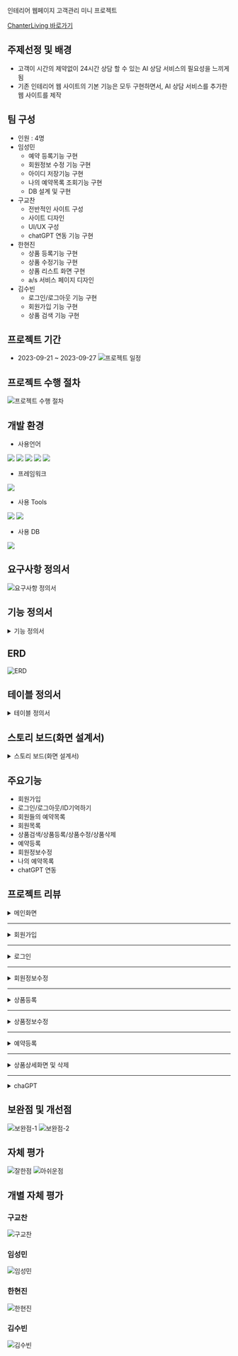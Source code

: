 인테리어 웹페이지 고객관리 미니 프로젝트

[ChanterLiving 바로가기](http://joeun27082.cafe24.com/)

## 주제선정 및 배경
* 고객이 시간의 제약없이 24시간 상담 할 수 있는 AI 상담 서비스의 필요성을 느끼게 됨
* 기존 인테리어 웹 사이트의 기본 기능은 모두 구현하면서, AI 상담 서비스를 추가한 웹 사이트를 제작

## 팀 구성
* 인원 : 4명
* 임성민
  - 예약 등록기능 구현
  - 회원정보 수정 기능 구현
  - 아이디 저장기능 구현
  - 나의 예약목록 조회기능 구현
  - DB 설계 및 구현
* 구교찬
  - 전반적인 사이트 구성
  - 사이트 디자인
  - UI/UX 구성
  - chatGPT 연동 기능 구현
* 한현진
  - 상품 등록기능 구현
  - 상품 수정기능 구현
  - 상품 리스트 화면 구현
  - a/s 서비스 페이지 디자인
* 김수빈
  - 로그인/로그아웃 기능 구현
  - 회원가입 기능 구현
  - 상품 검색 기능 구현

## 프로젝트 기간
* 2023-09-21 ~ 2023-09-27
![프로젝트 일정](https://github.com/ybm1968/ChanterLiving/assets/132187402/1083f6e8-99bd-4292-982b-b203e6c8709a)

## 프로젝트 수행 절차
![프로젝트 수행 절차](https://github.com/ybm1968/ChanterLiving/assets/132187402/4f9549a6-5ccf-4ae4-8397-c5d1269d7361)

## 개발 환경
* 사용언어
  
<img src="https://img.shields.io/badge/HTML5-E34F26?style=flat&logo=HTML5&logoColor=white"/> <img src="https://img.shields.io/badge/JavaScript-F7DF1E?style=flat&logo=JavaScript&logoColor=white"/> <img src="https://img.shields.io/badge/CSS3-1572B6?style=flat&logo=CSS3&logoColor=white"/> <img src="https://img.shields.io/badge/Java-007396?style=flat&logo=Java&logoColor=white"/> <img src="https://img.shields.io/badge/MySQL-4479A1?style=flat&logo=MySQL&logoColor=white"/>

* 프레임워크
<img src="https://img.shields.io/badge/Bootstrap-7952B3?style=flat&logo=Bootstrap&logoColor=white"/>

* 사용 Tools
  
<img src="https://img.shields.io/badge/Eclipse-2C2255?style=flat&logo=Eclipse&logoColor=white"/> <img src="https://img.shields.io/badge/MySQL-4479A1?style=flat&logo=MySQL&logoColor=white"/>

* 사용 DB
<img src="https://img.shields.io/badge/MySQL-4479A1?style=flat&logo=MySQL&logoColor=white"/>

## 요구사항 정의서
![요구사항 정의서](https://github.com/ybm1968/ChanterLiving/assets/132187402/461f45e9-6ddc-43dd-b061-ea82d5b3b0da)

## 기능 정의서
<details>
<summary>기능 정의서</summary>
 
![기능정의서1](https://github.com/ybm1968/ChanterLiving/assets/132187402/1549570d-8079-4e98-b72a-1e99c6519737)
![기능정의서2](https://github.com/ybm1968/ChanterLiving/assets/132187402/16b81096-a225-4f60-8db3-dddc96f3f6dd)
![기능정의서3](https://github.com/ybm1968/ChanterLiving/assets/132187402/9a33d5a4-d7ad-46d1-86da-6f1a5a866870)
![기능정의서4](https://github.com/ybm1968/ChanterLiving/assets/132187402/57c2243a-4fd0-48eb-9ed2-1d1668976083)
</details>

## ERD
![ERD](https://github.com/ybm1968/ChanterLiving/assets/132187402/2e1bddde-5c9f-4d61-8a93-f94f179e4d66)

## 테이블 정의서
<details>
<summary>테이블 정의서</summary>
  
 ![테이블 정의서1](https://github.com/ybm1968/ChanterLiving/assets/132187402/d64efbfa-e2e5-4c54-b06a-39d3c09a4897)
![테이블 정의서2](https://github.com/ybm1968/ChanterLiving/assets/132187402/ac51efcc-df00-427c-8147-2156757c802f)
![테이블 정의서3](https://github.com/ybm1968/ChanterLiving/assets/132187402/0c5fbfb6-88c7-4beb-a9d9-1d4fb9cf8af5)

</details>

## 스토리 보드(화면 설계서)
<details>
<summary>스토리 보드(화면 설계서)</summary>

![스토리보드-1](https://github.com/ybm1968/ChanterLiving/assets/132187402/fd535f29-d9e6-45c3-b2c0-da9f3ef2b26b width="300" height="300")
![스토리보드-2](https://github.com/ybm1968/ChanterLiving/assets/132187402/dcb1721b-3d2a-40c4-ac56-e3c15a677828)
![스토리보드-3](https://github.com/ybm1968/ChanterLiving/assets/132187402/b556ee90-2073-47f2-b5c4-36683e4f1464)
![스토리보드-4](https://github.com/ybm1968/ChanterLiving/assets/132187402/fa2bb9d8-1f89-497a-bd73-fd9dab4dd42f)
![스토리보드-5](https://github.com/ybm1968/ChanterLiving/assets/132187402/6448a457-e53a-4d84-8b53-348e7ad75dc6)
![스토리보드-6](https://github.com/ybm1968/ChanterLiving/assets/132187402/12565626-d830-4eb5-bfd4-053244eedc01)
![스토리보드-7](https://github.com/ybm1968/ChanterLiving/assets/132187402/ccf369f6-c1ef-4225-881a-370471cd20fb)
![스토리보드-8](https://github.com/ybm1968/ChanterLiving/assets/132187402/0306ac7c-6f9f-4845-b47c-8392828e39c8)

</details>

## 주요기능
* 회원가입
* 로그인/로그아웃/ID기억하기
* 회원들의 예약목록
* 회원목록
* 상품검색/상품등록/상품수정/상품삭제
* 예약등록
* 회원정보수정
* 나의 예약목록
* chatGPT 연동

## 프로젝트 리뷰
<details>
<summary>메인화면</summary>
  
![메인페이지-1](https://github.com/ybm1968/ChanterLiving/assets/132187402/ee3ae3c8-0dfa-4502-9455-0938f97bfda2)
![메인페이지-2](https://github.com/ybm1968/ChanterLiving/assets/132187402/6f006145-32c7-4ce6-8fb8-f1ecc4619897)
![메인페이지-3](https://github.com/ybm1968/ChanterLiving/assets/132187402/dc5b40ba-bda1-4214-8c09-8f598049c3a5)

</details>

---

<details>
<summary>회원가입</summary>

![회원가입-1](https://github.com/ybm1968/ChanterLiving/assets/132187402/c010adc0-5fb2-410e-93b2-2098a6eacf62)
</details>

---

<details>
<summary>로그인</summary>
 
![로그인-1](https://github.com/ybm1968/ChanterLiving/assets/132187402/c4fbbe04-9894-40e9-86e8-4808f73a2436)
</details>

---

<details>
<summary>회원정보수정</summary>
 
![회원정보수정-1](https://github.com/ybm1968/ChanterLiving/assets/132187402/b602e928-d112-4908-b376-7ecf9fecfd4e)
![회원정보수정완료](https://github.com/ybm1968/ChanterLiving/assets/132187402/5111e05f-ab4f-4dca-8dd7-dfc0ee0d2ccf)
</details>

---

<details>
<summary>상품등록</summary>
 
![상품등록-1](https://github.com/ybm1968/ChanterLiving/assets/132187402/fd947424-caec-4400-93b6-2d4343357c2f)
</details>

---

<details>
<summary>상품정보수정</summary>
 
![상품수정-1](https://github.com/ybm1968/ChanterLiving/assets/132187402/15ce0cac-bb8b-471b-b8b0-ec4a7a91f6a8)
</details>

---

<details>
<summary>예약등록</summary>
  
![상품예약-1](https://github.com/ybm1968/ChanterLiving/assets/132187402/382764d4-aaee-4307-a7b4-f7ed35f357da)
![상품예약-2](https://github.com/ybm1968/ChanterLiving/assets/132187402/049a37b6-9f3c-4532-9b4b-04bcf0b6ca70)
![나의 예약정보](https://github.com/ybm1968/ChanterLiving/assets/132187402/d7f83780-2718-4c88-afcb-ed32aaa5298f)
</details>

---

<details>
<summary>상품상세화면 및 삭제</summary>
 
![상품 자세히보기-1](https://github.com/ybm1968/ChanterLiving/assets/132187402/f3fe660c-703f-4af2-9f82-c8b8ea7997ab)
![상품삭제-1](https://github.com/ybm1968/ChanterLiving/assets/132187402/6d1717b1-218d-4e0e-9f57-176d000ed70d)
</details>

---

<details>
<summary>chaGPT</summary>
 
![chatGPT](https://github.com/ybm1968/ChanterLiving/assets/132187402/7a02131d-17f5-496e-8cdf-43db4c01517d)
</details>

## 보완점 및 개선점
![보완점-1](https://github.com/ybm1968/ChanterLiving/assets/132187402/1d93f30a-22d5-4600-8eff-36c6d13f5f00)
![보완점-2](https://github.com/ybm1968/ChanterLiving/assets/132187402/fef932da-a494-4d1c-ab17-e75f6e9d1273)


## 자체 평가
![잘한점](https://github.com/ybm1968/ChanterLiving/assets/132187402/e6dbfb09-8164-4fe4-8394-616bbd24034a)
![아쉬운점](https://github.com/ybm1968/ChanterLiving/assets/132187402/238258a2-a3ed-455c-a139-cb02796ff18d)


## 개별 자체 평가
### 구교찬
![구교찬](https://github.com/ybm1968/ChanterLiving/assets/132187402/7f5c6ff1-b7da-4ce1-b71e-7816f0beb55d)
### 임성민
![임성민](https://github.com/ybm1968/ChanterLiving/assets/132187402/44f6ada1-5042-4fb6-979e-44234e444f18)
### 한현진
![한현진](https://github.com/ybm1968/ChanterLiving/assets/132187402/10c9d0b0-b93e-41a9-9dfa-6da253f73fa5)
### 김수빈
![김수빈](https://github.com/ybm1968/ChanterLiving/assets/132187402/54b62895-de91-4ec6-8566-4ab414b1d586)




